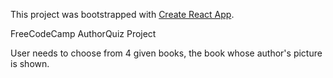 This project was bootstrapped with [Create React App](https://github.com/facebook/create-react-app).

FreeCodeCamp AuthorQuiz Project

User needs to choose from 4 given books, the book whose author's picture is shown.
